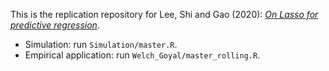This is the replication repository for Lee, Shi and Gao (2020): [*On Lasso for predictive regression*](https://arxiv.org/abs/1810.03140). 


* Simulation: run `Simulation/master.R`. 
* Empirical application: run `Welch_Goyal/master_rolling.R`. 
